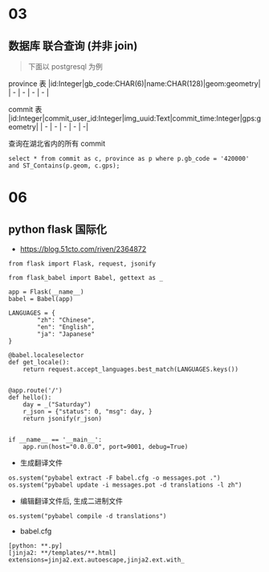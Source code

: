 # 03
## 数据库 联合查询 (并非 join)
> 下面以 postgresql 为例

province 表
|id:Integer|gb_code:CHAR(6)|name:CHAR(128)|geom:geometry|
| - | - | - | - |

commit 表
|id:Integer|commit_user_id:Integer|img_uuid:Text|commit_time:Integer|gps:geometry|
| - | - | - | - | -|

查询在湖北省内的所有 commit
```
select * from commit as c, province as p where p.gb_code = '420000' and ST_Contains(p.geom, c.gps);
```
# 06
## python flask 国际化
- https://blog.51cto.com/riven/2364872

```
from flask import Flask, request, jsonify

from flask_babel import Babel, gettext as _

app = Flask(__name__)
babel = Babel(app)

LANGUAGES = {
        "zh": "Chinese",
        "en": "English",
        "ja": "Japanese"
}

@babel.localeselector
def get_locale():
    return request.accept_languages.best_match(LANGUAGES.keys())


@app.route('/')
def hello():
    day = _("Saturday")
    r_json = {"status": 0, "msg": day, }
    return jsonify(r_json)


if __name__ == '__main__':
    app.run(host="0.0.0.0", port=9001, debug=True)

```

- 生成翻译文件
```
os.system("pybabel extract -F babel.cfg -o messages.pot .")
os.system("pybabel update -i messages.pot -d translations -l zh")
```
- 编辑翻译文件后, 生成二进制文件
```
os.system("pybabel compile -d translations")
```
- babel.cfg
```
[python: **.py]
[jinja2: **/templates/**.html]
extensions=jinja2.ext.autoescape,jinja2.ext.with_
```